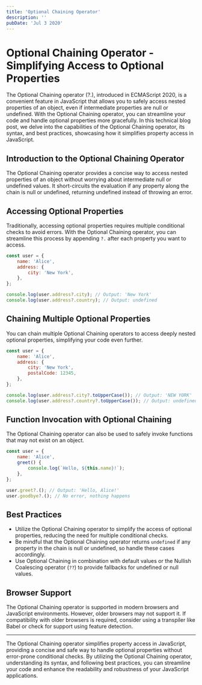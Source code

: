 ```yaml
---
title: 'Optional Chaining Operator'
description: ''
pubDate: 'Jul 3 2020'
---
```


# Optional Chaining Operator - Simplifying Access to Optional Properties

The Optional Chaining operator (?.), introduced in ECMAScript 2020, is a convenient feature in JavaScript that allows you to safely access nested properties of an object, even if intermediate properties are null or undefined. With the Optional Chaining operator, you can streamline your code and handle optional properties more gracefully. In this technical blog post, we delve into the capabilities of the Optional Chaining operator, its syntax, and best practices, showcasing how it simplifies property access in JavaScript.

## Introduction to the Optional Chaining Operator

The Optional Chaining operator provides a concise way to access nested properties of an object without worrying about intermediate null or undefined values. It short-circuits the evaluation if any property along the chain is null or undefined, returning undefined instead of throwing an error.

## Accessing Optional Properties

Traditionally, accessing optional properties requires multiple conditional checks to avoid errors. With the Optional Chaining operator, you can streamline this process by appending `?.` after each property you want to access.

```javascript
const user = {
    name: 'Alice',
    address: {
        city: 'New York',
    },
};

console.log(user.address?.city); // Output: 'New York'
console.log(user.address?.country); // Output: undefined
```

## Chaining Multiple Optional Properties

You can chain multiple Optional Chaining operators to access deeply nested optional properties, simplifying your code even further.

```javascript
const user = {
    name: 'Alice',
    address: {
        city: 'New York',
        postalCode: 12345,
    },
};

console.log(user.address?.city?.toUpperCase()); // Output: 'NEW YORK'
console.log(user.address?.country?.toUpperCase()); // Output: undefined
```

## Function Invocation with Optional Chaining

The Optional Chaining operator can also be used to safely invoke functions that may not exist on an object.

```javascript
const user = {
    name: 'Alice',
    greet() {
        console.log(`Hello, ${this.name}!`);
    },
};

user.greet?.(); // Output: 'Hello, Alice!'
user.goodbye?.(); // No error, nothing happens
```

## Best Practices

-   Utilize the Optional Chaining operator to simplify the access of optional properties, reducing the need for multiple conditional checks.
-   Be mindful that the Optional Chaining operator returns `undefined` if any property in the chain is null or undefined, so handle these cases accordingly.
-   Use Optional Chaining in combination with default values or the Nullish Coalescing operator (`??`) to provide fallbacks for undefined or null values.

## Browser Support

The Optional Chaining operator is supported in modern browsers and JavaScript environments. However, older browsers may not support it. If compatibility with older browsers is required, consider using a transpiler like Babel or check for support using feature detection.

---

The Optional Chaining operator simplifies property access in JavaScript, providing a concise and safe way to handle optional properties without error-prone conditional checks. By utilizing the Optional Chaining operator, understanding its syntax, and following best practices, you can streamline your code and enhance the readability and robustness of your JavaScript applications.
